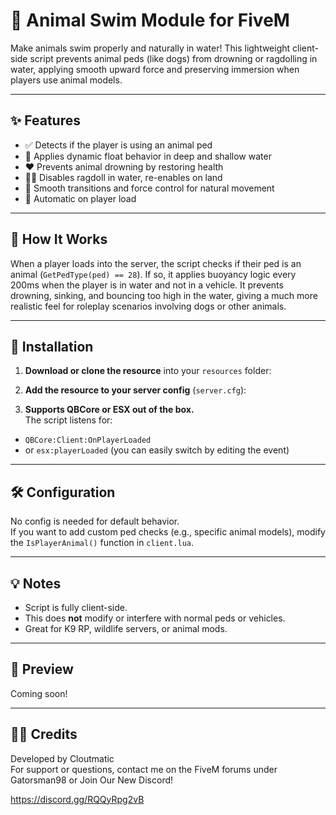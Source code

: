 # 🐾 Animal Swim Module for FiveM

Make animals swim properly and naturally in water! This lightweight client-side script prevents animal peds (like dogs) from drowning or ragdolling in water, applying smooth upward force and preserving immersion when players use animal models.

---

## ✨ Features

- ✅ Detects if the player is using an animal ped
- 🌊 Applies dynamic float behavior in deep and shallow water
- ❤️ Prevents animal drowning by restoring health
- 🧍‍♂️ Disables ragdoll in water, re-enables on land
- 🔄 Smooth transitions and force control for natural movement
- 🔁 Automatic on player load

---

## 🧠 How It Works

When a player loads into the server, the script checks if their ped is an animal (`GetPedType(ped) == 28`). If so, it applies buoyancy logic every 200ms when the player is in water and not in a vehicle. It prevents drowning, sinking, and bouncing too high in the water, giving a much more realistic feel for roleplay scenarios involving dogs or other animals.

---

## 📂 Installation

1. **Download or clone the resource** into your `resources` folder:


2. **Add the resource to your server config** (`server.cfg`):


3. **Supports QBCore or ESX out of the box.**  
The script listens for:
- `QBCore:Client:OnPlayerLoaded`
- or `esx:playerLoaded` (you can easily switch by editing the event)

---

## 🛠️ Configuration

No config is needed for default behavior.  
If you want to add custom ped checks (e.g., specific animal models), modify the `IsPlayerAnimal()` function in `client.lua`.

---

## 💡 Notes

- Script is fully client-side.
- This does **not** modify or interfere with normal peds or vehicles.
- Great for K9 RP, wildlife servers, or animal mods.

---

## 📸 Preview

Coming soon!

---

## 👨‍💻 Credits

Developed by Cloutmatic  
For support or questions, contact me on the FiveM forums under Gatorsman98 or Join Our New Discord!

https://discord.gg/RQQyRpg2vB
